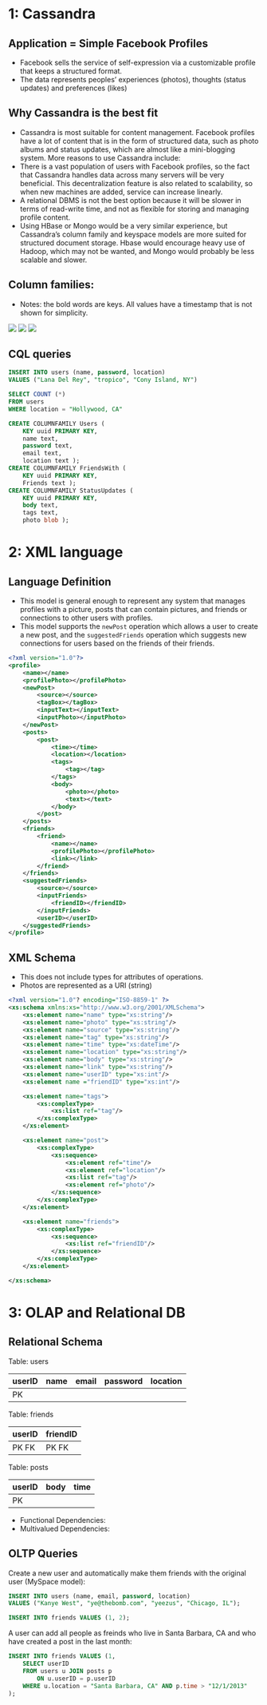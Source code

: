 # 1: Cassandra
## Application = Simple Facebook Profiles
-	Facebook sells the service of self-expression via a customizable profile that keeps a structured format.
-	The data represents peoples’ experiences (photos), thoughts (status updates) and preferences (likes)

## Why Cassandra is the best fit
-	Cassandra is most suitable for content management.  Facebook profiles have a lot of content that is in the form of structured data, such as photo albums and status updates, which are almost like a mini-blogging system.  More reasons to use Cassandra include:
-	There is a vast population of users with Facebook profiles, so the fact that Cassandra handles data across many servers will be very beneficial.  This decentralization feature is also related to scalability, so when new machines are added, service can increase linearly.
-	A relational DBMS is not the best option because it will be slower in terms of read-write time, and not as flexible for storing and managing profile content.
-	Using HBase or Mongo would be a very similar experience, but Cassandra’s column family and keyspace models are more suited for structured document storage.  Hbase would encourage heavy use of Hadoop, which may not be wanted, and Mongo would probably be less scalable and slower.

## Column families:
-	Notes: the bold words are keys.  All values have a timestamp that is not shown for simplicity.

![](img/users)
![](img/friends_with)
![](img/status_updates)

## CQL queries
``` SQL
INSERT INTO users (name, password, location)
VALUES ("Lana Del Rey", "tropico", "Cony Island, NY")

SELECT COUNT (*)
FROM users
WHERE location = "Hollywood, CA"

CREATE COLUMNFAMILY Users (
	KEY uuid PRIMARY KEY,
	name text,
	password text,
	email text,
	location text );
CREATE COLUMNFAMILY FriendsWith (
	KEY uuid PRIMARY KEY,
	Friends text );
CREATE COLUMNFAMILY StatusUpdates (
	KEY uuid PRIMARY KEY,
	body text,
	tags text,
	photo blob );
```
	
# 2: XML language

## Language Definition
- This model is general enough to represent any system that manages profiles with a picture, posts that can contain pictures, and friends or connections to other users with profiles.
- This model supports the `newPost` operation which allows a user to create a new post, and the `suggestedFriends` operation which suggests new connections for users based on the friends of their friends.

``` xml
<?xml version="1.0"?>
<profile>
	<name></name>
	<profilePhoto></profilePhoto>
	<newPost>
		<source></source>
		<tagBox></tagBox>
		<inputText></inputText>
		<inputPhoto></inputPhoto>
	</newPost>
	<posts>
		<post>
			<time></time>
			<location></location>
			<tags>
				<tag></tag>
			</tags>
			<body>
				<photo></photo>
				<text></text>
			</body>
		</post>
	</posts>
	<friends>
		<friend>
			<name></name>
			<profilePhoto></profilePhoto>
			<link></link>
		</friend>
	</friends>
	<suggestedFriends>
		<source></source>
		<inputFriends>
			<friendID></friendID>
		</inputFriends>
		<userID></userID>
	</suggestedFriends>
</profile>
```

## XML Schema
- This does not include types for attributes of operations.
- Photos are represented as a URI (string)

``` xml
<?xml version="1.0"? encoding="ISO-8859-1" ?>
<xs:schema xmlns:xs="http://www.w3.org/2001/XMLSchema">
	<xs:element name="name" type="xs:string"/>
	<xs:element name="photo" type="xs:string"/>
	<xs:element name="source" type="xs:string"/>
	<xs:element name="tag" type="xs:string"/>
	<xs:element name="time" type="xs:dateTime"/>
	<xs:element name="location" type="xs:string"/>
	<xs:element name="body" type="xs:string"/>
	<xs:element name="link" type="xs:string"/>
	<xs:element name="userID" type="xs:int"/>
	<xs:element name ="friendID" type="xs:int"/>

	<xs:element name="tags">
		<xs:complexType>
			<xs:list ref="tag"/>
		</xs:complexType>
	</xs:element>

	<xs:element name="post">
		<xs:complexType>
			<xs:sequence>
				<xs:element ref="time"/>
				<xs:element ref="location"/>
				<xs:list ref="tag"/>
				<xs:element ref="photo"/>
			</xs:sequence>
		</xs:complexType>
	</xs:element>

	<xs:element name="friends">
		<xs:complexType>
			<xs:sequence>
				<xs:list ref="friendID"/>
			</xs:sequence>
		</xs:complexType>
	</xs:element>

</xs:schema>
```

# 3: OLAP and Relational DB

## Relational Schema

Table: users

userID   | name        | email      | password     | location   |
---------|-------------|------------|--------------|------------|
PK       |             |            |              |            |

Table: friends

userID   | friendID |
---------|----------|
PK FK    | PK FK    |

Table: posts

userID   | body     | time   |
---------|----------|--------|
PK       |          |        |

- Functional Dependencies:
- Multivalued Dependencies:

## OLTP Queries

Create a new user and automatically make them friends with the original user (MySpace model):

``` SQL
INSERT INTO users (name, email, password, location)
VALUES ("Kanye West", "ye@thebomb.com", "yeezus", "Chicago, IL");

INSERT INTO friends VALUES (1, 2);
```
A user can add all people as freinds who live in Santa Barbara, CA and who have created a post in the last month:

``` SQL
INSERT INTO friends VALUES (1, 
	SELECT userID
	FROM users u JOIN posts p
		ON u.userID = p.userID
	WHERE u.location = "Santa Barbara, CA" AND p.time > "12/1/2013"
);
```
